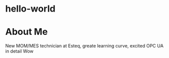 # hello-world
 
# About Me

New MOM/MES technician at Esteq, greate learning curve, excited
OPC UA in detail
Wow 

